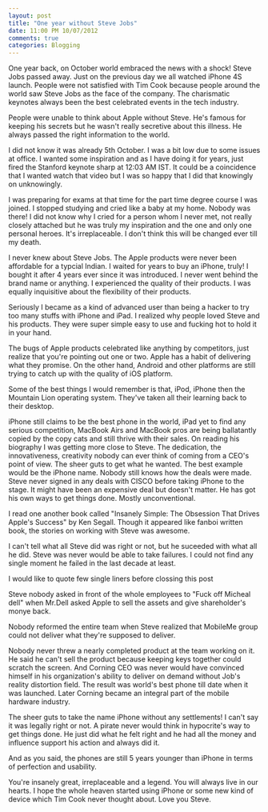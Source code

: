 ```yaml
---
layout: post
title: "One year without Steve Jobs"
date: 11:00 PM 10/07/2012
comments: true
categories: Blogging
---
```


One year back, on October world embraced the news with a shock! Steve Jobs passed away. Just on the previous day we all watched iPhone 4S launch. People were not satisfied with Tim Cook because people around the world saw Steve Jobs as the face of the company. The charismatic keynotes always been the best celebrated events in the tech industry. 

People were unable to think about Apple without Steve. He's famous for keeping his secrets but he wasn't really secretive about this illness. He always passed the right information to the world.

I did not know it was already 5th October. I was a bit low due to some issues at office. I wanted some inspiration and as I have doing it for years, just fired the Stanford keynote sharp at 12:03 AM IST. It could be a coincidence that I wanted watch that video but I was so happy that I did that knowingly on unknowingly.

I was preparing for exams at that time for the part time degree course I was joined. I stopped studying and cried like a baby at my home. Nobody was there! I did not know why I cried for a person whom I never met, not really closely attached but he was truly my inspiration and the one and only one personal heroes. It's irreplaceable. I don't think this will be changed ever till my death.

I never knew about Steve Jobs. The Apple products were never been affordable for a typcial Indian. I waited for years to buy an iPhone, truly! I bought it after 4 years ever since it was introduced. I never went behind the brand name or anything. I experienced the quality of their products. I was equally inquisitive about the flexibility of their products.

Seriously I became as a kind of advanced user than being a hacker to try too many stuffs with iPhone and iPad. I realized why people loved Steve and his products. They were super simple easy to use and fucking hot to hold it in your hand.

The bugs of Apple products celebrated like anything by competitors, just realize that you're pointing out one or two. Apple has a habit of delivering what they promise. On the other hand, Android and other platforms are still trying to catch up with the quality of iOS platform.

Some of the best things I would remember is that, iPod, iPhone then the Mountain Lion operating system. They've taken all their learning back to their desktop.

iPhone still claims to be the best phone in the world, iPad yet to find any serious competition, MacBook Airs and MacBook pros are being ballatantly copied by the copy cats and still thrive with their sales.
On reading his biography I was getting more close to Steve. The dedication, the innovativeness, creativity nobody can ever think of coming from a CEO's point of view. The sheer guts to get what he wanted. The best example would be the iPhone name. Nobody still knows how the deals were made. Steve never signed in any deals with CISCO before taking iPhone to the stage. It might have been an expensive deal but doesn't matter. He has got his own ways to get things done. Mostly unconventional.

I read one another book called "Insanely Simple: The Obsession That Drives Apple's Success" by Ken Segall. Though it appeared like fanboi written book, the stories on working with Steve was awesome.

I can't tell what all Steve did was right or not, but he suceeded with what all he did. Steve was never would be able to take failures. I could not find any single moment he failed in the last decade at least.

I would like to quote few single liners before clossing this post

Steve nobody asked in front of the whole employees to "Fuck off Micheal dell" when Mr.Dell asked Apple to sell the assets and give shareholder's monye back.

Nobody reformed the entire team when Steve realized that MobileMe group could not deliver what they're supposed to deliver.

Nobody never threw a nearly completed product at the team working on it. He said he can't sell the product because keeping keys together could scratch the screen. And Corning CEO was never would have convinced himself in his organization's ability to deliver on demand without Job's  reality distortion field. The result was world's best phone till date when it was launched. Later Corning became an integral part of the mobile hardware industry.

The sheer guts to take the name iPhone without any settlements! I can't say it was legally right or not. A pirate never would think in hypocrite's way to get things done. He just did what he felt right and he had all the money and influence support his action and always did it.

And as you said, the phones are still 5 years younger than iPhone in terms of perfection and usability.

You're insanely great, irreplaceable and a legend. You will always live in our hearts. I hope the whole heaven started using iPhone or some new kind of device which Tim Cook never thought about. Love you Steve.

